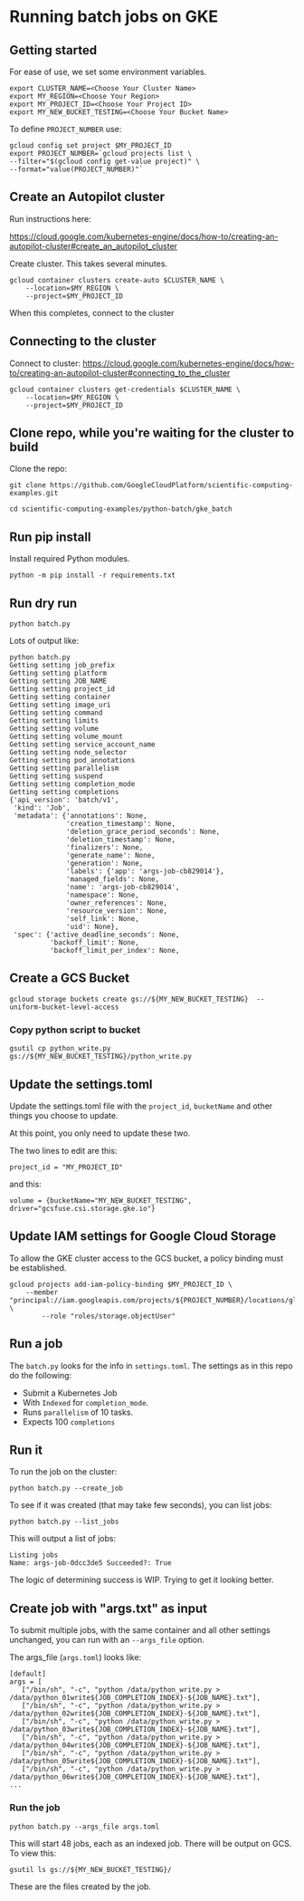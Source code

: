 # Running batch jobs on GKE

## Getting started
For ease of use, we set some environment variables.
```
export CLUSTER_NAME=<Choose Your Cluster Name>
export MY_REGION=<Choose Your Region>
export MY_PROJECT_ID=<Choose Your Project ID>
export MY_NEW_BUCKET_TESTING=<Choose Your Bucket Name>
```
To define `PROJECT_NUMBER` use:
```
gcloud config set project $MY_PROJECT_ID
export PROJECT_NUMBER=`gcloud projects list \
--filter="$(gcloud config get-value project)" \
--format="value(PROJECT_NUMBER)"`
```

## Create an Autopilot cluster
Run instructions here:

https://cloud.google.com/kubernetes-engine/docs/how-to/creating-an-autopilot-cluster#create_an_autopilot_cluster

Create cluster. This takes several minutes.

```
gcloud container clusters create-auto $CLUSTER_NAME \
    --location=$MY_REGION \
    --project=$MY_PROJECT_ID
```

When this completes, connect to the cluster

## Connecting to the cluster

Connect to cluster: https://cloud.google.com/kubernetes-engine/docs/how-to/creating-an-autopilot-cluster#connecting_to_the_cluster
```
gcloud container clusters get-credentials $CLUSTER_NAME \
    --location=$MY_REGION \
    --project=$MY_PROJECT_ID
```
## Clone repo, while you're waiting for the cluster to build
Clone the repo:

```
git clone https://github.com/GoogleCloudPlatform/scientific-computing-examples.git
```
```
cd scientific-computing-examples/python-batch/gke_batch
```

## Run pip install
Install required Python modules.
```
python -m pip install -r requirements.txt
```

## Run dry run
```
python batch.py
```
Lots of output like:
```
python batch.py 
Getting setting job_prefix
Getting setting platform
Getting setting JOB_NAME
Getting setting project_id
Getting setting container
Getting setting image_uri
Getting setting command
Getting setting limits
Getting setting volume
Getting setting volume_mount
Getting setting service_account_name
Getting setting node_selector
Getting setting pod_annotations
Getting setting parallelism
Getting setting suspend
Getting setting completion_mode
Getting setting completions
{'api_version': 'batch/v1',
 'kind': 'Job',
 'metadata': {'annotations': None,
              'creation_timestamp': None,
              'deletion_grace_period_seconds': None,
              'deletion_timestamp': None,
              'finalizers': None,
              'generate_name': None,
              'generation': None,
              'labels': {'app': 'args-job-cb829014'},
              'managed_fields': None,
              'name': 'args-job-cb829014',
              'namespace': None,
              'owner_references': None,
              'resource_version': None,
              'self_link': None,
              'uid': None},
 'spec': {'active_deadline_seconds': None,
          'backoff_limit': None,
          'backoff_limit_per_index': None,
```

## Create a GCS Bucket 
```
gcloud storage buckets create gs://${MY_NEW_BUCKET_TESTING}  --uniform-bucket-level-access
```

### Copy python script to bucket
```
gsutil cp python_write.py gs://${MY_NEW_BUCKET_TESTING}/python_write.py

```

## Update the settings.toml 

Update the settings.toml file with the `project_id`, `bucketName` and 
other things you choose to update. 

At this point, you only need to update these two.

The two lines to edit are this:
```
project_id = "MY_PROJECT_ID"
```
and this:
```
volume = {bucketName="MY_NEW_BUCKET_TESTING", driver="gcsfuse.csi.storage.gke.io"}
```
## Update IAM settings for Google Cloud Storage

To allow the GKE cluster access to the GCS bucket, a policy binding must be established.

```
gcloud projects add-iam-policy-binding $MY_PROJECT_ID \
    --member "principal://iam.googleapis.com/projects/${PROJECT_NUMBER}/locations/global/workloadIdentityPools/${MY_PROJECT_ID}.svc.id.goog/subject/ns/default/sa/default" \
        --role "roles/storage.objectUser"
```

## Run a job
The `batch.py` looks for the info in `settings.toml`. The settings as 
in this repo do the following:

* Submit a Kubernetes Job
* With `Indexed` for `completion_mode`.
* Runs `parallelism` of 10 tasks.
* Expects 100 `completions`

## Run it
To run the job on the cluster:
```
python batch.py --create_job
```

To see if it was created (that may take few seconds),
you can list jobs:
```
python batch.py --list_jobs
```
This will output a list of jobs:
```
Listing jobs
Name: args-job-0dcc3de5 Succeeded?: True
```

The logic of determining success is WIP. Trying to get it looking better.


## Create job with "args.txt" as input

To submit multiple jobs, with the same container and all other settings 
unchanged, you can run with an `--args_file` option.

The args_file (`args.toml`) looks like:
```
[default]
args = [
   ["/bin/sh", "-c", "python /data/python_write.py > /data/python_01write${JOB_COMPLETION_INDEX}-${JOB_NAME}.txt"],
   ["/bin/sh", "-c", "python /data/python_write.py > /data/python_02write${JOB_COMPLETION_INDEX}-${JOB_NAME}.txt"],
   ["/bin/sh", "-c", "python /data/python_write.py > /data/python_03write${JOB_COMPLETION_INDEX}-${JOB_NAME}.txt"],
   ["/bin/sh", "-c", "python /data/python_write.py > /data/python_04write${JOB_COMPLETION_INDEX}-${JOB_NAME}.txt"],
   ["/bin/sh", "-c", "python /data/python_write.py > /data/python_05write${JOB_COMPLETION_INDEX}-${JOB_NAME}.txt"],
   ["/bin/sh", "-c", "python /data/python_write.py > /data/python_06write${JOB_COMPLETION_INDEX}-${JOB_NAME}.txt"],
...
```
### Run the job
```
python batch.py --args_file args.toml
```
This will start 48 jobs, each as an indexed job. There will be output on GCS. To view this:
```
gsutil ls gs://${MY_NEW_BUCKET_TESTING}/
```

These are the files created by the job.


